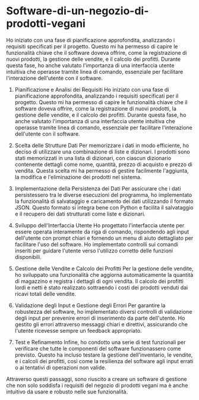 # Software-di-un-negozio-di-prodotti-vegani

Ho iniziato con una fase di pianificazione approfondita, analizzando i requisiti specificati per il progetto. Questo mi ha permesso di capire le funzionalità chiave che il software doveva offrire, come la registrazione di nuovi prodotti, la gestione delle vendite, e il calcolo dei profitti. Durante questa fase, ho anche valutato l'importanza di una interfaccia utente intuitiva che operasse tramite linea di comando, essenziale per facilitare l'interazione dell'utente con il software.

1. Pianificazione e Analisi dei Requisiti
Ho iniziato con una fase di pianificazione approfondita, analizzando i requisiti specificati per il progetto. Questo mi ha permesso di capire le funzionalità chiave che il software doveva offrire, come la registrazione di nuovi prodotti, la gestione delle vendite, e il calcolo dei profitti. Durante questa fase, ho anche valutato l'importanza di una interfaccia utente intuitiva che operasse tramite linea di comando, essenziale per facilitare l'interazione dell'utente con il software.

2. Scelta delle Strutture Dati
Per memorizzare i dati in modo efficiente, ho deciso di utilizzare una combinazione di liste e dizionari. I prodotti sono stati memorizzati in una lista di dizionari, con ciascun dizionario contenente dettagli come nome, quantità, prezzo di acquisto e prezzo di vendita. Questa scelta mi ha permesso di gestire facilmente l'aggiunta, la modifica e l'eliminazione dei prodotti nel sistema.

3. Implementazione della Persistenza dei Dati
Per assicurare che i dati persistessero tra le diverse esecuzioni del programma, ho implementato la funzionalità di salvataggio e caricamento dei dati utilizzando il formato JSON. Questo formato si integra bene con Python e facilita il salvataggio e il recupero dei dati strutturati come liste e dizionari.

4. Sviluppo dell'Interfaccia Utente
Ho progettato l'interfaccia utente per essere operata interamente da riga di comando, rispondendo agli input dell'utente con prompt chiari e fornendo un menu di aiuto dettagliato per facilitare l'uso del software. Ho implementato controlli sui comandi inseriti per guidare l'utente verso l'utilizzo corretto delle funzioni disponibili.

5. Gestione delle Vendite e Calcolo dei Profitti
Per la gestione delle vendite, ho sviluppato una funzionalità che aggiorna automaticamente la quantità di magazzino e registra i dettagli di ogni vendita. Il calcolo dei profitti lordi e netti è stato realizzato sottraendo i costi dei prodotti venduti dai ricavi totali delle vendite.

6. Validazione degli Input e Gestione degli Errori
Per garantire la robustezza del software, ho implementato diversi controlli di validazione degli input per prevenire errori di inserimento da parte dell'utente. Ho gestito gli errori attraverso messaggi chiari e direttivi, assicurando che l'utente ricevesse sempre un feedback appropriato.

7. Test e Refinamento
Infine, ho condotto una serie di test funzionali per verificare che tutte le componenti del software funzionassero come previsto. Questo ha incluso testare la gestione dell'inventario, le vendite, e i calcoli dei profitti, così come la resilienza del software agli input errati o ai tentativi di operazioni non valide.

Attraverso questi passaggi, sono riuscito a creare un software di gestione che non solo soddisfa i requisiti del negozio di prodotti vegani ma è anche intuitivo da usare e robusto nelle sue funzionalità.

